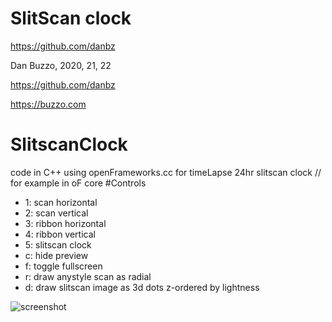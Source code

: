 # SlitScan clock
https://github.com/danbz

Dan Buzzo,  2020, 21, 22

https://github.com/danbz

https://buzzo.com

# SlitscanClock

code in C++ using openFrameworks.cc for timeLapse 24hr slitscan clock
// for example in oF core 
#Controls

* 1: scan horizontal
* 2: scan vertical
* 3: ribbon horizontal
* 4: ribbon vertical
* 5: slitscan clock 
* c: hide preview
* f: toggle fullscreen
* r: draw anystyle scan as radial
* d: draw slitscan image as 3d dots z-ordered by lightness

 ![screenshot](screenshot-slitScanClock.png)
